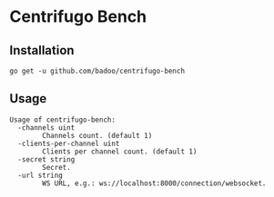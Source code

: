 # Centrifugo Bench

## Installation

```
go get -u github.com/badoo/centrifugo-bench
```

## Usage

```
Usage of centrifugo-bench:
  -channels uint
        Channels count. (default 1)
  -clients-per-channel uint
        Clients per channel count. (default 1)
  -secret string
        Secret.
  -url string
        WS URL, e.g.: ws://localhost:8000/connection/websocket.
```
